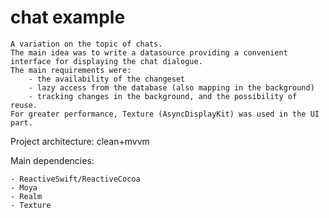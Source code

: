 # chat example

    A variation on the topic of chats. 
    The main idea was to write a datasource providing a convenient interface for displaying the chat dialogue.
    The main requirements were: 
        - the availability of the changeset
        - lazy access from the database (also mapping in the background)
        - tracking changes in the background, and the possibility of reuse.
    For greater performance, Texture (AsyncDisplayKit) was used in the UI part.

Project architecture: clean+mvvm

Main dependencies:

    - ReactiveSwift/ReactiveCocoa
    - Moya
    - Realm
    - Texture
